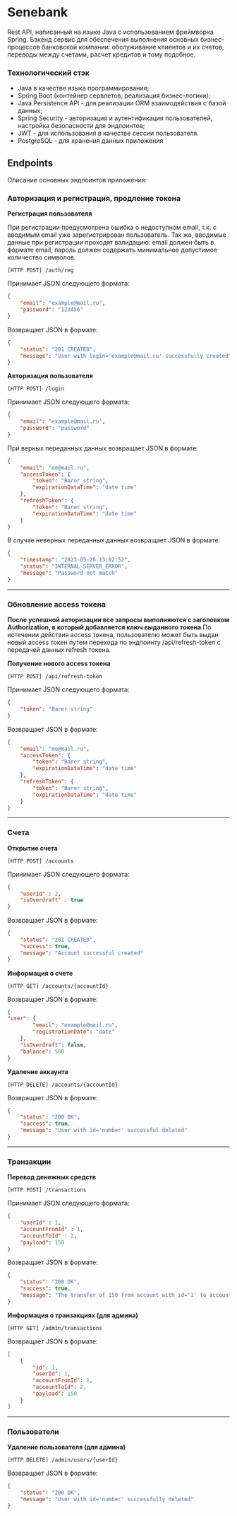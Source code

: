 # Senebank

Rest API, написанный на языке Java с использованием фреймворка Spring. 
Бэкенд сервис для обеспечения выполнения основных бизнес-процессов банковской компании: обслуживание клиентов и их счетов, переводы между счетами, расчет кредитов и тому подобное.

### Технологический стэк
* Java в качестве языка программирования;
* Spring Boot (контейнер сервлетов, реализация бизнес-логики);
* Java Persistence API - для реализации ORM взаимодействия с базой данных;
* Spring Security - авторизация и аутентификация пользователей, настройка безопасности для эндпоинтов;
* JWT - для использования в качестве сессии пользователя.
* PostgreSQL - для хранения данных приложения 

## Endpoints
Описание основных эндпоинтов приложения:

### Авторизация и регистрация, продление токена

**Регистрация пользователя**

При регистрации предусмотрена ошибка о недоступном email, т.к. с вводимым email уже зарегистрирован пользователь. 
Так же, вводимые данные при регистрации проходят валидацию: email должен быть в формате email, пароль должен содержать минимальное допустимое количество символов.

```url 
[HTTP POST] /auth/reg
```

Принимает JSON следующего формата:
```json
{
    "email": "example@mail.ru",
    "password": "123456"
}
```

Возвращает JSON в формате:
```json
{
    "status": "201 CREATED",
    "message": "User with login='example@mail.ru' successfully created"
}
```

**Авторизация пользователя**

```url 
[HTTP POST] /login
```

Принимает JSON следующего формата:
```json
{
    "email": "example@mail.ru",
    "password": "password"
}
```

При верных переданных данных возвращает JSON в формате:
```json
{
    "email": "me@mail.ru",
    "accessToken": {
        "token": "Barer string",
        "expirationDataTime": "date time"
    },
    "refreshToken": {
        "token": "Barer string",
        "expirationDataTime": "date time"
    }
}
```

В случае неверных переданных данных возвращает JSON в формате:
```json
{
    "timestamp": "2023-05-26 13:02:52",
    "status": "INTERNAL_SERVER_ERROR",
    "message": "Password not match"
}
```
___

### Обновление access токена

**После успешной авторизации все запросы выполняются с заголовком Authorization, в который добавляется ключ выданного токена**
По истечении действия access токена, пользователю может быть выдан новый access токен путем перехода по эндпоинту /api/refresh-token с передачей данных refresh токена.

**Получение нового access токена**

```url
[HTTP POST] /api/refresh-token
```

Принимает JSON следующего формата:
```json
{
    "token": "Barer string"
}
```

Возвращает JSON в формате:
```json
{
    "email": "me@mail.ru",
    "accessToken": {
        "token": "Barer string",
        "expirationDataTime": "date time"
    },
    "refreshToken": {
        "token": "Barer string",
        "expirationDataTime": "date time"
    }
}
```
___

### Счета

**Открытие счета**

```url
[HTTP POST] /accounts
```

Принимает JSON следующего формата:
```json
{
    "userId" : 2,
    "isOverdraft" : true
}
```

Возвращает JSON в формате:
```json
{
    "status": "201 CREATED",
    "success": true,
    "message": "Account successful created"
}
```

**Информация о счете**

```url
[HTTP GET] /accounts/{accountId}
```

Возвращает JSON в формате:
```json
{
"user": {
        "email": "example@mail.ru",
        "registrationDate": "date"
    },
    "isOverdraft": false,
    "balance": 500
}
```

**Удаление аккаунта**

```url
[HTTP DELETE] /accounts/{accountId}
```

Возвращает JSON в формате:
```json
{
    "status": "200 OK",
    "success": true,
    "message": "User with id='number' successful deleted"
}
```
___

### Транзакции

**Перевод денежных средств**

```url
[HTTP POST] /transactions
```

Принимает JSON следующего формата:
```json
{
    "userId" : 1,
    "accountFromId" : 1,
    "accountToId" : 2,
    "payload": 150
}
```

Возвращает JSON в формате:
```json
{
    "status": "200 OK",
    "success": true,
    "message": "The transfer of 150 from account with id='1' to account with id='2' has been successfully completed"
}
```

**Информация о транзакциях (для админа)**

```url
[HTTP GET] /admin/transactions
```

Возвращает JSON в формате:
```json
[
    {
        "id": 1,
        "userId": 1,
        "accountFromId": 1,
        "accountToId": 2,
        "payload": 150
    }
]
```  
___

### Пользователи

**Удаление пользователя (для админа)**

```url 
[HTTP DELETE] /admin/users/{userId}
```

Возвращает JSON в формате:
```json
{
    "status": "200 OK",
    "message": "User with id='number' successfully deleted"
}
```

